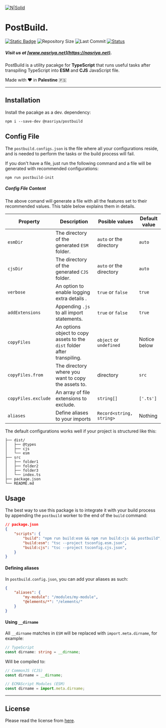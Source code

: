 [![N|Solid](https://static.wixstatic.com/media/72ffe6_da8d2142d49c42b29c96ba80c8a91a6c~mv2.png)](https://nasriya.net)
# PostBuild.
[![Static Badge](https://img.shields.io/badge/license-Free_(Restricted)-blue)](https://github.com/nasriyasoftware/PostBuild?tab=License-1-ov-file) ![Repository Size](https://img.shields.io/github/repo-size/nasriyasoftware/PostBuild.svg) ![Last Commit](https://img.shields.io/github/last-commit/nasriyasoftware/PostBuild.svg) [![Status](https://img.shields.io/badge/Status-Stable-green.svg)](link-to-your-status-page)
##### Visit us at [www.nasriya.net](https://nasriya.net).

PostBuild is a utility pacakge for **TypeScript** that runs useful tasks after transpiling TypeScript into **ESM** and **CJS** JavaScript file.

Made with ❤️ in **Palestine** 🇵🇸
___
## Installation
Install the pacakge as a dev. dependency:
```shell
npm i --save-dev @nasriya/postbuild
```

## Config File
The `postbuild.configs.json` is the file where all your configurations reside, and is needed to perform the tasks or the build process will fail.

If you don't have a file, just run the following command and a file will be generated with recommended configurations:

```shell
npm run postbuild-init
```

##### Config File Content
The above comand will generate a file with all the features set to their recommended values. This table below explains them in details.

| Property            | Description                                                              | Posible values           | Default value |
| ------------------- | ------------------------------------------------------------------------ | ------------------------ | ------------- |
| `esmDir`            | The directory of the generated `ESM` folder.                             | `auto` or the directory  | `auto`        |
| `cjsDir`            | The directory of the generated `CJS` folder.                             | `auto` or the directory  | `auto`        |
| `verbose`           | An option to enable logging extra details .                              | `true` or `false`        | `true`        |
| `addExtensions`     | Appending `.js` to all import statements.                                | `true` or `false`        | `true`        |
| `copyFiles`         | An options object to copy assets to the `dist` folder after transpiling. | `object` or `undefined`  | Notice below  |
| `copyFiles.from`    | The directory where you want to copy the assets to.                      | directory                | `src`         |
| `copyFiles.exclude` | An array of file extensions to exclude.                                  | `string[]`               | `['.ts']`     |
| `aliases`           | Define aliases to your imports                                           | `Record<string, string>` | Nothing       |

The default configurations works well if your project is structured like this:
```
├── dist/
│   ├── @types
│   ├── cjs
│   └── esm
├── src
│   ├── folder1
│   ├── folder2
│   ├── folder3
│   └── index.ts
├── package.json
└── README.md
```


## Usage
The best way to use this package is to integrate it with your build process by appending the `postbuild` worker to the end of the `build` command:

```json
// package.json
{
    "scripts": {
        "build": "npm run build:esm && npm run build:cjs && postbuild",
        "build:esm": "tsc --project tsconfig.esm.json",
        "build:cjs": "tsc --project tsconfig.cjs.json",        
    }
}
```

#### Defining aliases
In `postbuild.config.json`, you can add your aliases as such:

```json
{
    "aliases": {
        "my-module": "/modules/my-module",
        "@elements/*": "/elements/"
    }
}
```

#### Using `__dirname`
All `__dirname` matches in `ESM` will be replaced with `import.meta.dirname`, for example:

```ts
// TypeScript
const dirname: string = __dirname;
```

Will be compiled to:
```js
// CommonJS (CJS)
const dirname = __dirname;
```

```js
// ECMAScript Modules (ESM)
const dirname = import.meta.dirname;
```
___
## License
Please read the license from [here](https://github.com/nasriyasoftware/PostBuild?tab=License-1-ov-file).